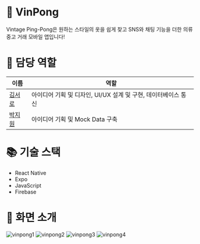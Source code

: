 # 🧤 VinPong
Vintage Ping-Pong은 원하는 스타일의 옷을 쉽게 찾고 SNS와 채팅 기능을 더한 의류 중고 거래 모바일 앱입니다!

# 👥 담당 역할
|이름|역할|
|--|--|
|[김서로](https://github.com/okxooxoo)|아이디어 기획 및 디자인, UI/UX 설계 및 구현, 데이터베이스 통신|
|[박지원](https://github.com/okxooxoo)|아이디어 기획 및 Mock Data 구축|

# 📚 기술 스택
- React Native
- Expo
- JavaScript
- Firebase

# 📱 화면 소개
![vinpong1](https://github.com/user-attachments/assets/965eecb8-3980-4aaa-968c-068c30aa552c)
![vinpong2](https://github.com/user-attachments/assets/023e4c63-f68b-4c0f-940f-8ab5baf43dc4)
![vinpong3](https://github.com/user-attachments/assets/aa431443-d84d-48e8-bf62-72cb2258f817)
![vinpong4](https://github.com/user-attachments/assets/35e50106-f2cd-4fb4-8afa-cd1d7f31f566)
